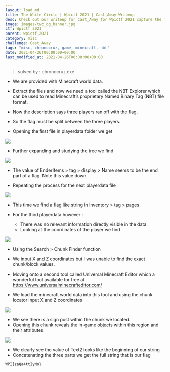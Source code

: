 ```yaml
---
layout: load_md
title: The White Circle | Wpictf 2021 | Cast_Away Writeup
desc: Check out our writeup for Cast_Away for Wpictf 2021 capture the flag competition.
image: images/twc_og_banner.jpg
ctf: Wpictf 2021
parent: wpictf_2021
category: misc
challenge: Cast_Away
tags: "misc, chronocruz, game, minecraft, nbt"
date: 2021-04-26T00:00:00+00:00
last_modified_at: 2021-04-26T00:00:00+00:00
---
```




> solved by : chronocruz.exe

* We are provided with Minecraft world data.
* Extract the files and now we need a tool called the NBT Explorer which can be used to read Minecraft’s proprietary Named Binary Tag (NBT) file format.
* Now the description says three players ran off with the flag.
* So the flag must be split between the three players.

* Opening the first file in playerdata folder we get

![](https://i.imgur.com/Z9aWAri.png)

* Further expanding and studying the tree we find 

![](https://i.imgur.com/XpP9LQB.png)

* The value of EnderItems > tag > display > Name seems to be the end part of a flag.
Note this value down.

* Repeating the process for the next playerdata file

![](https://i.imgur.com/iP4yecb.png)

* This time we find a flag like string in Inventory > tag > pages

* For the third playerdata however :
    * There was no relevant information directly visible in the data.
    * Looking at the coordinates of the player we find

![](https://i.imgur.com/6DVRJio.png)

* Using the Search > Chunk Finder function
* We input X and Z coordinates but I was unable to find the exact chunk/block values.

* Moving onto a second tool called Universal Minecraft Editor which a wonderful tool available for free at https://www.universalminecrafteditor.com/

* We load the minecraft world data into this tool and using the chunk locator input X and Z coordinates

![](https://i.imgur.com/kwTXQLK.png)

* We see there is a sign post within the chunk we located.
* Opening this chunk reveals the in-game objects within this region and their attributes

![](https://i.imgur.com/zNcf77L.png)

* We clearly see the value of Text2 looks like the beginning of our string
* Concatenating the three parts we get the full string that is our flag

```
WPI{zaQa4ttIyNo}
```